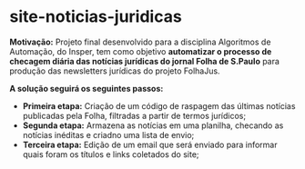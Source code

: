 # site-noticias-juridicas

**Motivação:** Projeto final desenvolvido para a disciplina Algoritmos de Automação, do Insper, tem como objetivo **automatizar o processo de checagem diária das notícias jurídicas do jornal Folha de S.Paulo** para produção das newsletters jurídicas do projeto FolhaJus.


**A solução seguirá os seguintes passos:**


* **Primeira etapa:** Criação de um código de raspagem das últimas notícias publicadas pela Folha, filtradas a partir de termos jurídicos;
* **Segunda etapa:** Armazena as notícias em uma planilha, checando as notícias inéditas e criadno uma lista de envio;
* **Terceira etapa:** Edição de um email que será enviado para informar quais foram os títulos e links coletados do site;
